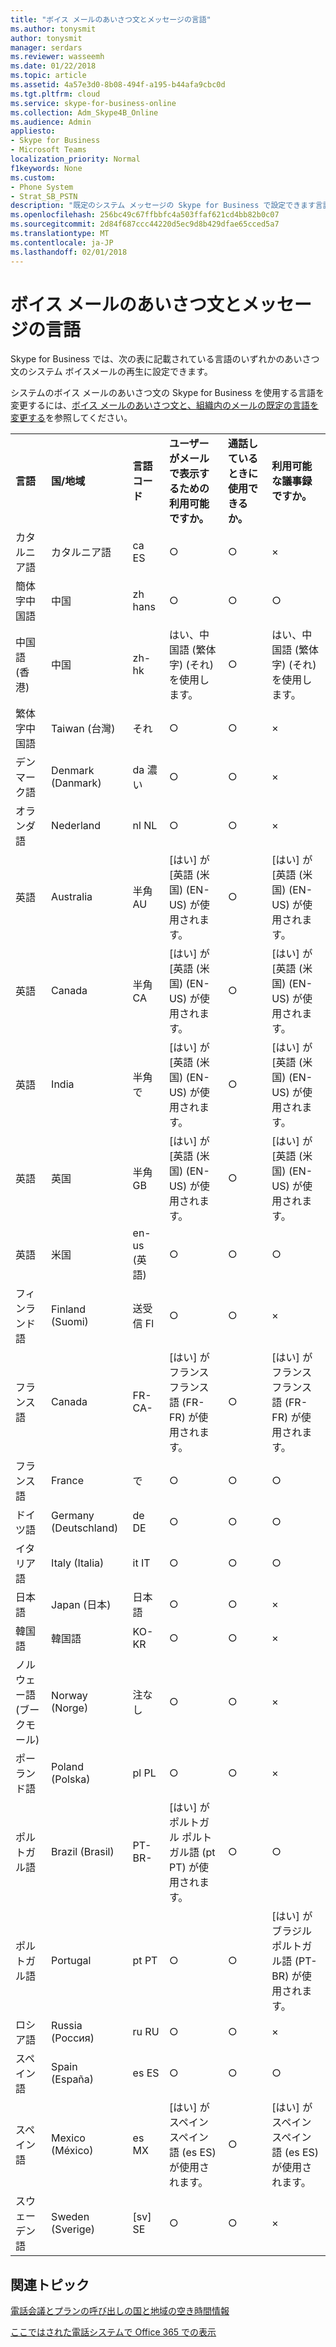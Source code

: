 ```yaml
---
title: "ボイス メールのあいさつ文とメッセージの言語"
ms.author: tonysmit
author: tonysmit
manager: serdars
ms.reviewer: wasseemh
ms.date: 01/22/2018
ms.topic: article
ms.assetid: 4a57e3d0-8b08-494f-a195-b44afa9cbc0d
ms.tgt.pltfrm: cloud
ms.service: skype-for-business-online
ms.collection: Adm_Skype4B_Online
ms.audience: Admin
appliesto:
- Skype for Business
- Microsoft Teams
localization_priority: Normal
f1keywords: None
ms.custom:
- Phone System
- Strat_SB_PSTN
description: "既定のシステム メッセージの Skype for Business で設定できます言語について説明します。 "
ms.openlocfilehash: 256bc49c67ffbbfc4a503ffaf621cd4bb82b0c07
ms.sourcegitcommit: 2d84f687ccc44220d5ec9d8b429dfae65cced5a7
ms.translationtype: MT
ms.contentlocale: ja-JP
ms.lasthandoff: 02/01/2018
---
```

# <a name="languages-for-voicemail-greetings-and-messages"></a>ボイス メールのあいさつ文とメッセージの言語

Skype for Business では、次の表に記載されている言語のいずれかのあいさつ文のシステム ボイスメールの再生に設定できます。
  
システムのボイス メールのあいさつ文の Skype for Business を使用する言語を変更するには、[ボイス メールのあいさつ文と、組織内のメールの既定の言語を変更する](change-the-default-language-for-greetings-and-emails.md)を参照してください。
  
|||||||
|:-----|:-----|:-----|:-----|:-----|:-----|
|**言語** <br/> |**国/地域** <br/> |**言語コード** <br/> |**ユーザーがメールで表示するための利用可能ですか。** <br/> |**通話しているときに使用できるか。** <br/> |**利用可能な議事録ですか。** <br/> |
|カタルニア語  <br/> |カタルニア語  <br/> |ca ES  <br/> |○  <br/> |○  <br/> |×  <br/> |
|簡体字中国語  <br/> |中国  <br/> |zh hans  <br/> |○  <br/> |○  <br/> |○  <br/> |
| 中国語 (香港)  <br/> |中国  <br/> | zh-hk  <br/> |はい、中国語 (繁体字) (それ) を使用します。  <br/> | ○ <br/> |はい、中国語 (繁体字) (それ) を使用します。  <br/> |
|繁体字中国語  <br/> |Taiwan (台灣)  <br/> |それ  <br/> |○  <br/> |○  <br/> |×  <br/> |
|デンマーク語  <br/> |Denmark (Danmark)  <br/> |da 濃い  <br/> |○  <br/> |○  <br/> |×  <br/> |
|オランダ語  <br/> |Nederland  <br/> |nl NL  <br/> |○  <br/> |○  <br/> |×  <br/> |
|英語  <br/> |Australia  <br/> |半角 AU  <br/> |[はい] が [英語 (米国) (EN-US) が使用されます。  <br/> |○  <br/> |[はい] が [英語 (米国) (EN-US) が使用されます。  <br/> |
|英語  <br/> |Canada  <br/> |半角 CA  <br/> |[はい] が [英語 (米国) (EN-US) が使用されます。  <br/> |○  <br/> |[はい] が [英語 (米国) (EN-US) が使用されます。  <br/> |
|英語  <br/> | India  <br/> |半角で  <br/> |[はい] が [英語 (米国) (EN-US) が使用されます。  <br/> |○  <br/> |[はい] が [英語 (米国) (EN-US) が使用されます。  <br/> |
|英語  <br/> |英国  <br/> |半角 GB  <br/> |[はい] が [英語 (米国) (EN-US) が使用されます。  <br/> |○  <br/> |[はい] が [英語 (米国) (EN-US) が使用されます。  <br/> |
|英語  <br/> |米国  <br/> |en-us (英語)  <br/> |○  <br/> |○  <br/> |○  <br/> |
|フィンランド語  <br/> |Finland (Suomi)  <br/> |送受信 Fl  <br/> |○  <br/> |○  <br/> |×  <br/> |
|フランス語  <br/> |Canada  <br/> |FR-CA-  <br/> |[はい] がフランス フランス語 (FR-FR) が使用されます。  <br/> |○  <br/> |[はい] がフランス フランス語 (FR-FR) が使用されます。  <br/> |
|フランス語  <br/> |France  <br/> |で  <br/> |○  <br/> |○  <br/> |○  <br/> |
|ドイツ語  <br/> |Germany (Deutschland)  <br/> |de DE  <br/> |○  <br/> |○  <br/> |○  <br/> |
|イタリア語  <br/> |Italy (Italia)  <br/> |it IT  <br/> |○  <br/> |○  <br/> |○  <br/> |
|日本語  <br/> |Japan (日本)  <br/> |日本語  <br/> |○  <br/> |○  <br/> |×  <br/> |
|韓国語  <br/> |韓国語  <br/> |KO-KR  <br/> |○  <br/> |○  <br/> |×  <br/> |
|ノルウェー語 (ブークモール)  <br/> |Norway (Norge)  <br/> |注なし  <br/> |○  <br/> |○  <br/> |×  <br/> |
|ポーランド語  <br/> |Poland (Polska)  <br/> |pl PL  <br/> |○  <br/> | ○ <br/> |×  <br/> |
|ポルトガル語  <br/> | Brazil (Brasil)  <br/> |PT-BR-  <br/> |[はい] がポルトガル ポルトガル語 (pt PT) が使用されます。  <br/> |○  <br/> |○  <br/> |
|ポルトガル語  <br/> |Portugal  <br/> |pt PT  <br/> |○  <br/> |○  <br/> |[はい] がブラジル ポルトガル語 (PT-BR) が使用されます。  <br/> |
|ロシア語  <br/> | Russia (Россия)  <br/> |ru RU  <br/> |○  <br/> |○  <br/> |×  <br/> |
|スペイン語  <br/> |Spain (España)  <br/> |es ES  <br/> |○  <br/> |○  <br/> |○  <br/> |
|スペイン語  <br/> |Mexico (México)  <br/> |es MX  <br/> |[はい] がスペイン スペイン語 (es ES) が使用されます。  <br/> |○  <br/> |[はい] がスペイン スペイン語 (es ES) が使用されます。  <br/> |
|スウェーデン語  <br/> |Sweden (Sverige)  <br/> |[sv] SE  <br/> |○  <br/> |○  <br/> |×  <br/> |
   
## <a name="related-topics"></a>関連トピック
[電話会議とプランの呼び出しの国と地域の空き時間情報](../../country-and-region-availability-for-audio-conferencing-and-calling-plans/country-and-region-availability-for-audio-conferencing-and-calling-plans.md)

[ここではされた電話システムで Office 365 での表示](../../what-is-phone-system-in-office-365/here-s-what-you-get-with-phone-system.md)
  